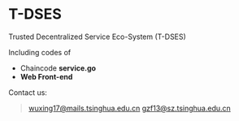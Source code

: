 # T-DSES
Trusted Decentralized Service Eco-System (T-DSES)

Including codes of
* Chaincode **service.go**
* **Web Front-end**

Contact us:
> wuxing17@mails.tsinghua.edu.cn
> gzf13@sz.tsinghua.edu.cn

